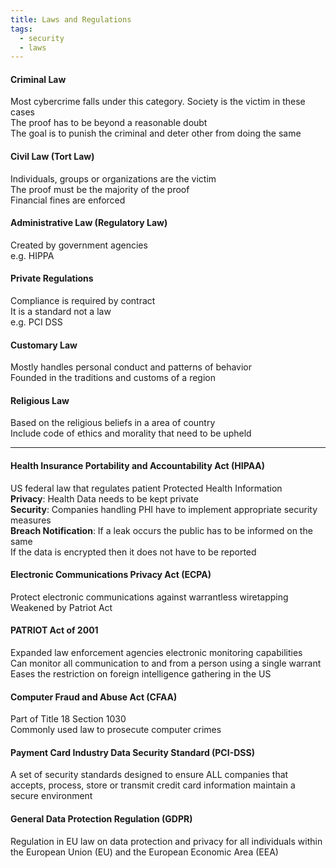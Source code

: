 ```yaml
---
title: Laws and Regulations
tags:
  - security
  - laws
---
```


#### Criminal Law
Most cybercrime falls under this category. Society is the victim in these cases  
The proof has to be beyond a reasonable doubt  
The goal is to punish the criminal and deter other from doing the same

#### Civil Law (Tort Law)
Individuals, groups or organizations are the victim  
The proof must be the majority of the proof  
Financial fines are enforced

#### Administrative Law (Regulatory Law)
Created by government agencies  
e.g. HIPPA

#### Private Regulations
Compliance is required by contract  
It is a standard not a law  
e.g. PCI DSS

#### Customary Law
Mostly handles personal conduct and patterns of behavior  
Founded in the traditions and customs of a region

#### Religious Law
Based on the religious beliefs in a area of country  
Include code of ethics and morality that need to be upheld

---

#### Health Insurance Portability and Accountability Act (HIPAA)
US federal law that regulates patient Protected Health Information  
**Privacy**: Health Data needs to be kept private  
**Security**: Companies handling PHI have to implement appropriate security measures   
**Breach Notification**: If a leak occurs the public has to be informed on the same  
If the data is encrypted then it does not have to be reported

#### Electronic Communications Privacy Act (ECPA)
Protect electronic communications against warrantless wiretapping  
Weakened by Patriot Act

#### PATRIOT Act of 2001
Expanded law enforcement agencies electronic monitoring capabilities  
Can monitor all communication to and from a person using a single warrant  
Eases the restriction on foreign intelligence gathering in the US

#### Computer Fraud and Abuse Act (CFAA)
Part of Title 18 Section 1030  
Commonly used law to prosecute computer crimes

#### Payment Card Industry Data Security Standard (PCI-DSS)
A set of security standards designed to ensure ALL companies that accepts, process, store or transmit credit card information maintain a secure environment

#### General Data Protection Regulation (GDPR)
Regulation in EU law on data protection and privacy for all individuals within the European Union (EU) and the European Economic Area (EEA)

